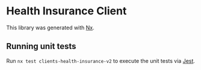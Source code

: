 <!-- gitbook-navigation: "Health Insurance" -->
# Health Insurance Client

This library was generated with [Nx](https://nx.dev).

## Running unit tests

Run `nx test clients-health-insurance-v2` to execute the unit tests via [Jest](https://jestjs.io).
